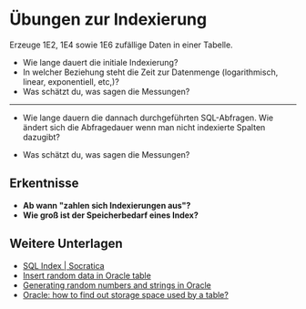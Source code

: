# Übungen zur Indexierung

Erzeuge 1E2, 1E4 sowie 1E6 zufällige Daten in einer Tabelle.

 - Wie lange dauert die initiale Indexierung?
 - In welcher Beziehung steht die Zeit zur Datenmenge (logarithmisch, linear, exponentiell, etc,)?
  - Was schätzt du, was sagen die Messungen?
<hr>

  - Wie lange dauern die dannach durchgeführten SQL-Abfragen. Wie ändert sich die Abfragedauer wenn man nicht indexierte Spalten dazugibt?

- Was schätzt du, was sagen die Messungen?

## Erkentnisse

 - **Ab wann "zahlen sich Indexierungen aus"?**
 - **Wie groß ist der Speicherbedarf eines Index?**


 ## Weitere Unterlagen

  - [SQL Index | Socratica](https://www.youtube.com/watch?v=fsG1XaZEa78)
  - [Insert random data in Oracle table](https://stackoverflow.com/a/33860584/17996814)
  - [Generating random numbers and strings in Oracle](https://www.databasejournal.com/oracle/generating-random-numbers-and-strings-in-oracle/)
  - [Oracle: how to find out storage space used by a table?](https://serverfault.com/a/132625/505064)